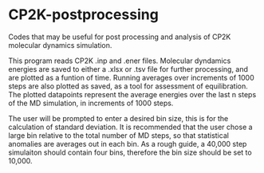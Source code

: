 # CP2K-postprocessing
Codes that may be useful for post processing and analysis of CP2K molecular dynamics simulation. 

This program reads CP2K .inp and .ener files. Molecular dyndamics energies are saved to either a .xlsx or .tsv file for further processing, and are plotted as a funtion of time. Running averages over increments of 1000 steps are also plotted as saved, as a tool for assessment of equilibration. The plotted datapoints represent the average energies over the last n steps of the MD simulation, in increments of 1000 steps.

The user will be prompted to enter a desired bin size, this is for the calculation of standard deviation. It is recommended that the user chose a large bin relative to the total number of MD steps, so that statistical anomalies are averages out in each bin. As a rough guide, a 40,000 step simulaiton should contain four bins, therefore the bin size should be set to 10,000. 
